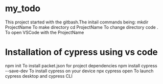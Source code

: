 # my_todo
This project started with the gitbash.The initail commands being:
mkdir ProjectName    To make directory
cd ProjectName       To change directory
code .               To open VSCode with the ProjectName 


# Installation of cypress using vs code
npm init                                         To install packet.json for project dependencies
npm install cypress --save-dev                   To install cypress on your device
npx cypress open                                 To launch cypress desktop and cypress CLI 
